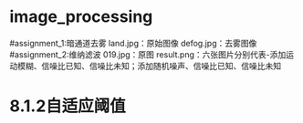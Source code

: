 # image_processing
#assignment_1:暗通道去雾
	land.jpg：原始图像
	defog.jpg：去雾图像
#assignment_2:维纳滤波
	019.jpg：原图
	result.png：六张图片分别代表-添加运动模糊、信噪比已知、信噪比未知；添加随机噪声、信噪比已知、信噪比未知
# 8.1.2自适应阈值
